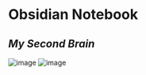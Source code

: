 # Obsidian Notebook
## *My Second Brain*
![image](https://user-images.githubusercontent.com/73261679/162096570-6caccf61-8ed5-4a71-8ac0-9d88cc22691e.png)
![image](https://user-images.githubusercontent.com/73261679/162096757-4d8e4856-8ee7-4557-bc9e-554ef6cfdc36.png)
